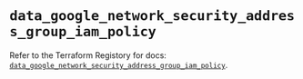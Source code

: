 # `data_google_network_security_address_group_iam_policy`

Refer to the Terraform Registory for docs: [`data_google_network_security_address_group_iam_policy`](https://registry.terraform.io/providers/hashicorp/google/5.26.0/docs/data-sources/network_security_address_group_iam_policy).
